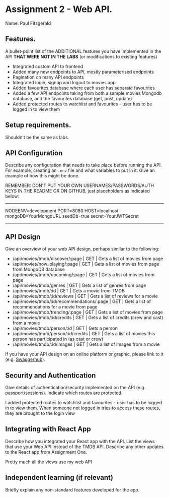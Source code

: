 # Assignment 2 - Web API.

Name: Paul Fitzgerald

## Features.

A bullet-point list of the ADDITIONAL features you have implemented in the API **THAT WERE NOT IN THE LABS** (or modifications to existing features)
 
 + Integrated custom API to frontend
 + Added many new endpoints to API, mostly parameterised endpoints
 + Pagination on many API endpoints
 + Integrated login, signup and logout to movies app
 + Added favourites database where each user has separate favourites
 + Added a few API endpoints taking from both a sample movies Mongodb database, and the favourites database (get, post, update)
 + Added protected routes to watchlist and favourites - user has to be logged in to view them

## Setup requirements.

Shouldn't be the same as labs.

## API Configuration

Describe any configuration that needs to take place before running the API. For example, creating an `.env` file and what variables to put in it. Give an example of how this might be done.

REMEMBER: DON'T PUT YOUR OWN USERNAMES/PASSWORDS/AUTH KEYS IN THE README OR ON GITHUB, just placeholders as indicated below:

______________________
NODEENV=development
PORT=8080
HOST=localhost
mongoDB=YourMongoURL
seedDb=true
secret=YourJWTSecret
______________________

## API Design
Give an overview of your web API design, perhaps similar to the following: 

- /api/movies/tmdb/discover/:page | GET | Gets a list of movies from page 
- /api/movies/now_playing/:page | GET | Gets a list of movies from page from MongoDB database
- /api/movies/tmdb/upcoming/:page | GET | Gets a list of movies from page
- /api/movies/tmdb/genres | GET | Gets a list of genres from page
- /api/movies/tmdb/:id | GET | Gets a movie from TMDB
- /api/movies/tmdb/:id/reviews | GET | Gets a list of reviews for a movie
- /api/movies/tmdb/:id/recommendations/:page | GET | Gets a list of recommendations for a movie from page
- /api/movies/tmdb/trending/:page | GET | Gets a list of movies from page
- /api/movies/tmdb/:id/credits | GET | Gets a list of credits (crew and cast) from a movie
- /api/movies/tmdb/person/:id | GET | Gets a person
- /api/movies/tmdb/person/:id/credits | GET | Gets a list of movies this person has participated in (as cast or crew)
- /api/movies/tmdb/:id/images | GET | Gets a list of images from a movie


If you have your API design on an online platform or graphic, please link to it (e.g. [Swaggerhub](https://app.swaggerhub.com/)).

## Security and Authentication

Give details of authentication/security implemented on the API (e.g. passport/sessions). Indicate which routes are protected.

I added protected routes to watchlist and favourites - user has to be logged in to view them. When someone not logged in tries to access these routes, they are brought to the login view

## Integrating with React App

Describe how you integrated your React app with the API. List the views that use your Web API instead of the TMDB API. Describe any other updates to the React app from Assignment One.

Pretty much all the views use my web API

## Independent learning (if relevant)

Briefly explain any non-standard features developed for the app.   
